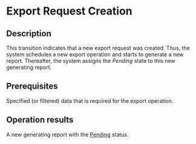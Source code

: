 # Export Request Creation
## Description
This transition indicates that a new export request was created. Thus, the system schedules a new export operation and starts to generate a new report. Thereafter, the system assigns the *Pending* state to this new generating report.
## Prerequisites
Specified (or filtered) data that is required for the export operation. 
## Operation results
A new generating report with the [Pending](s-a-pending.html) status.
